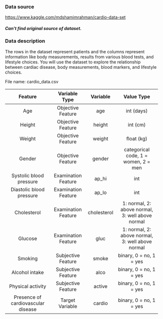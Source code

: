 ### Data source
https://www.kaggle.com/mdshamimrahman/cardio-data-set
##### Can't find original source of dataset.

### Data description

The rows in the dataset represent patients and the columns represent information like body measurements, results from various blood tests, and lifestyle choices. You will use the dataset to explore the relationship between cardiac disease, body measurements, blood markers, and lifestyle choices.

File name: cardio_data.csv

| Feature | Variable Type | Variable      | Value Type |
|:-------:|:------------:|:-------------:|:----------:|
| Age | Objective Feature | age | int (days) |
| Height | Objective Feature | height | int (cm) |
| Weight | Objective Feature | weight | float (kg) |
| Gender | Objective Feature | gender | categorical code, 1 = women, 2 = men |
| Systolic blood pressure | Examination Feature | ap_hi | int |
| Diastolic blood pressure | Examination Feature | ap_lo | int |
| Cholesterol | Examination Feature | cholesterol | 1: normal, 2: above normal, 3: well above normal |
| Glucose | Examination Feature | gluc | 1: normal, 2: above normal, 3: well above normal |
| Smoking | Subjective Feature | smoke | binary, 0 = no, 1 = yes|
| Alcohol intake | Subjective Feature | alco | binary, 0 = no, 1 = yes |
| Physical activity | Subjective Feature | active | binary, 0 = no, 1 = yes |
| Presence of cardiovascular disease | Target Variable | cardio | binary, 0 = no, 1 = yes |
